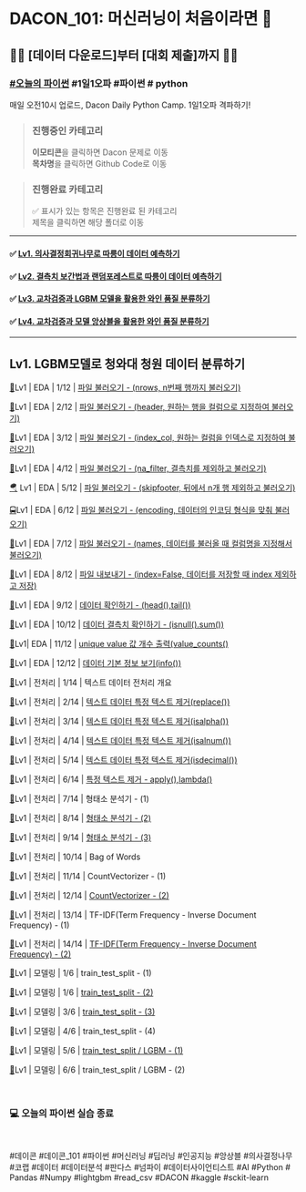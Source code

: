 # DACON_101: 머신러닝이 처음이라면 🤔
## 🏃‍♀️ [데이터 다운로드]부터 ️[대회 제출]까지 🏃‍♂

### [#오늘의 파이썬](https://dacon.io/competitions/open/235698/overview/description) #1일1오파 #파이썬 # python
매일 오전10시 업로드, Dacon Daily Python Camp. 1일1오파 격파하기!   



> ### **진행중인 카테고리**
> **이모티콘**을 클릭하면 Dacon 문제로 이동   
> **목차명**을 클릭하면 Github Code로 이동


> ### **진행완료 카테고리**
> ✅ 표시가 있는 항목은 진행완료 된 카테고리   
> 제목을 클릭하면 해당 폴더로 이동



***



#### ✅ [Lv1. 의사결정회귀나무로 따릉이 데이터 예측하기](https://github.com/xoyeon/Dacon-Daily-Python-Camp/tree/main/Lv1.%20%EC%9D%98%EC%82%AC%EA%B2%B0%EC%A0%95%ED%9A%8C%EA%B7%80%EB%82%98%EB%AC%B4%EB%A1%9C%20%EB%94%B0%EB%A6%89%EC%9D%B4%20%EB%8D%B0%EC%9D%B4%ED%84%B0%20%EC%98%88%EC%B8%A1%ED%95%98%EA%B8%B0)


#### ✅ [Lv2. 결측치 보간법과 랜덤포레스트로 따릉이 데이터 예측하기](https://github.com/xoyeon/Dacon-Daily-Python-Camp/tree/main/Lv2.%20%EA%B2%B0%EC%B8%A1%EC%B9%98%20%EB%B3%B4%EA%B0%84%EB%B2%95%EA%B3%BC%20%EB%9E%9C%EB%8D%A4%ED%8F%AC%EB%A0%88%EC%8A%A4%ED%8A%B8%EB%A1%9C%20%EB%94%B0%EB%A6%89%EC%9D%B4%20%EB%8D%B0%EC%9D%B4%ED%84%B0%20%EC%98%88%EC%B8%A1%ED%95%98%EA%B8%B0)


#### ✅ [Lv3. 교차검증과 LGBM 모델을 활용한 와인 품질 분류하기](https://github.com/xoyeon/Dacon-Daily-Python-Camp/tree/main/Lv3.%20%EA%B5%90%EC%B0%A8%EA%B2%80%EC%A6%9D%EA%B3%BC%20LGBM%20%EB%AA%A8%EB%8D%B8%EC%9D%84%20%ED%99%9C%EC%9A%A9%ED%95%9C%20%EC%99%80%EC%9D%B8%20%ED%92%88%EC%A7%88%20%EB%B6%84%EB%A5%98%ED%95%98%EA%B8%B0)


#### ✅ [Lv4. 교차검증과 모델 앙상블을 활용한 와인 품질 분류하기](https://github.com/xoyeon/Dacon-Daily-Python-Camp/tree/main/Lv4.%20%EA%B5%90%EC%B0%A8%EA%B2%80%EC%A6%9D%EA%B3%BC%20%EB%AA%A8%EB%8D%B8%20%EC%95%99%EC%83%81%EB%B8%94%EC%9D%84%20%ED%99%9C%EC%9A%A9%ED%95%9C%20%EC%99%80%EC%9D%B8%20%ED%92%88%EC%A7%88%20%EB%B6%84%EB%A5%98%ED%95%98%EA%B8%B0)



***


## Lv1. LGBM모델로 청와대 청원 데이터 분류하기


[💫](https://dacon.io/competitions/open/235698/talkboard/404389?page=1&dtype=recent)Lv1 | EDA  | 1/12 | [파일 불러오기 - (nrows, n번째 행까지 불러오기)](Lv1_EDA_1_12_데이터불러오기_(1)_.ipynb)

[🚗](https://dacon.io/competitions/open/235698/talkboard/404396?page=1&dtype=recent)Lv1 | EDA | 2/12 | [파일 불러오기 - (header, 원하는 행을 컬럼으로 지정하여 불러오기)](Lv1_EDA_2_12_데이터불러오기_(2).ipynb)

[🚓](https://dacon.io/competitions/open/235698/talkboard/404397?page=1&dtype=recent)Lv1 | EDA | 3/12 | [파일 불러오기 - (index_col, 원하는 컬럼을 인덱스로 지정하여 불러오기)](Lv1_EDA_3_12_데이터불러오기(read)_(3).ipynb)

[🚕](https://dacon.io/competitions/open/235698/talkboard/404398?page=1&dtype=recent)Lv1 | EDA | 4/12 | [파일 불러오기 - (na_filter, 결측치를 제외하고 불러오기)](Lv1_EDA_4_12_데이터불러오기_(4)_.ipynb)

[🪂](https://dacon.io/competitions/open/235698/talkboard/404429?page=1&dtype=recent) Lv1 | EDA | 5/12 | [파일 불러오기 - (skipfooter, 뒤에서 n개 행 제외하고 불러오기)](Lv1_EDA_5_12_데이터불러오기_(5)_.ipynb)

[🚍](https://dacon.io/competitions/open/235698/talkboard/404431?page=1&dtype=recent)Lv1 | EDA | 6/12 | [파일 불러오기 - (encoding, 데이터의 인코딩 형식을 맞춰 불러오기)](Lv1_EDA_6_12_데이터불러오기_(6)_.ipynb)

[🚆](https://dacon.io/competitions/open/235698/talkboard/404463?page=1&dtype=recent&ptype)Lv1 | EDA | 7/12 | [파일 불러오기 - (names, 데이터를 불러올 때 컬럼명을 지정해서 불러오기)](Lv1_EDA_7_12_데이터불러오기_(7)_.ipynb)

[🍈](https://dacon.io/competitions/open/235698/talkboard/404464?page=1&dtype=recent)Lv1 | EDA | 8/12 | [파일 내보내기 - (index=False, 데이터를 저장할 때 index 제외하고 저장)](Lv1_EDA_8_12_데이터불러오기_(8)_.ipynb)

[🍉](https://dacon.io/competitions/open/235698/talkboard/404465?page=1&dtype=recent&ptype)Lv1 | EDA | 9/12 | [데이터 확인하기 - (head(),tail())](Lv1_EDA_9_12_데이터불러오기_(9)_.ipynb)

[🍊](https://dacon.io/competitions/open/235698/talkboard/404470?page=1&dtype=recent&ptype)Lv1 | EDA | 10/12 | [데이터 결측치 확인하기 - (isnull().sum())](Lv1_EDA_10_12_데이터_결측치_확인하기_.ipynb)

[🍋](https://dacon.io/competitions/open/235698/talkboard/404479)Lv1| EDA | 11/12 | [unique value 값 개수 출력(value_counts()](Lv1_EDA_11_12_value_counts_.ipynb)

[🍌](https://dacon.io/competitions/open/235698/talkboard/404480?page=1&dtype=recent&ptype)Lv1 | EDA | 12/12 | [데이터 기본 정보 보기(info())](Lv1_EDA_11_12_value_counts_.ipynb)

[🥧](https://dacon.io/competitions/open/235698/talkboard/404545?page=1&dtype=recent)Lv1 | 전처리 | 1/14 | 텍스트 데이터 전처리 개요

[🍦](https://dacon.io/competitions/open/235698/talkboard/404562?page=1&dtype=recent)Lv1 | 전처리 | 2/14 | [텍스트 데이터 특정 텍스트 제거(replace())](Lv1_전처리_2_10_replace().ipynb)

[🍧](https://dacon.io/competitions/open/235698/talkboard/404570?page=1&dtype=recent)Lv1 | 전처리 | 3/14 | [텍스트 데이터 특정 텍스트 제거(isalpha())](Lv1_전처리_3_10_isalpha().ipynb)

[🍨](https://dacon.io/competitions/open/235698/talkboard/404571?page=1&dtype=recent)Lv1 | 전처리 | 4/14 | [텍스트 데이터 특정 텍스트 제거(isalnum())](Lv1_전처리_4_14_isalnum().ipynb)

[🍩](https://dacon.io/competitions/open/235698/talkboard/404597?page=1&dtype=recent)Lv1 | 전처리 | 5/14 | [텍스트 데이터 특정 텍스트 제거(isdecimal())](Lv1_전처리_5_14_isdecimal().ipynb)

[🍪](https://dacon.io/competitions/open/235698/talkboard/404623?page=1&dtype=recent)Lv1 | 전처리 | 6/14 | [특정 텍스트 제거 - apply(),lambda()](Lv1_전처리_6_14_특정텍스트제거하기.ipynb)

[🎂](https://dacon.io/competitions/open/235698/talkboard/404691?page=1&dtype=recent)Lv1 | 전처리 | 7/14 | 형태소 분석기 - (1)

[🧁](https://dacon.io/competitions/open/235698/talkboard/404707?page=1&dtype=recent)Lv1 | 전처리 | 8/14 | [형태소 분석기 - (2)](Lv1_전처리_8_14_형태소분석기.ipynb)

[🍫](https://dacon.io/competitions/open/235698/talkboard/404723?page=1&dtype=recent)Lv1 | 전처리 | 9/14 | [형태소 분석기 - (3)](Lv1_전처리_9_14_형태소분석기_(2).ipynb)

[🍬](https://dacon.io/competitions/open/235698/talkboard/404733?page=1&dtype=recent)Lv1 | 전처리 | 10/14 | Bag of Words

[🍭](https://dacon.io/competitions/open/235698/talkboard/404738?page=1&dtype=recent)Lv1 | 전처리 | 11/14 | CountVectorizer - (1)

[🍡](https://dacon.io/competitions/open/235698/talkboard/404776?page=1&dtype=recent)Lv1 | 전처리 | 12/14 | [CountVectorizer - (2)](Lv1_전처리_12_14_CountVectorizer.ipynb)

[🍺](https://dacon.io/competitions/open/235698/talkboard/404777?page=1&dtype=recent)Lv1 | 전처리 | 13/14 | TF-IDF(Term Frequency - Inverse Document Frequency) - (1)

[🍻](https://dacon.io/competitions/open/235698/talkboard/404799?page=1&dtype=recent)Lv1 | 전처리 | 14/14 | [TF-IDF(Term Frequency - Inverse Document Frequency) - (2)](Lv1_전처리_14_14_tf_idf.ipynb)

[🌺](https://dacon.io/competitions/open/235698/talkboard/404849?page=1&dtype=recent)Lv1 | 모델링 | 1/6 | train_test_split - (1)

[🌻](https://dacon.io/competitions/open/235698/talkboard/404862?page=1&dtype=recent)Lv1 | 모델링 | 1/6 | [train_test_split - (2)](Lv1_모델링_train_test_split()_(2).ipynb)

[🌼](https://dacon.io/competitions/open/235698/talkboard/404879?page=1&dtype=recent)Lv1 | 모델링 | 3/6 | [train_test_split - (3)](Lv1_모델링_train_test_split()_(3).ipynb)

🌷Lv1 | 모델링 | 4/6 | train_test_split - (4)

[🥀](https://dacon.io/competitions/open/235698/talkboard/404900?page=1&dtype=recent)Lv1 | 모델링 | 5/6 | [train_test_split / LGBM - (1)](Lv1_모델링_LGBM.ipynb)

[🌱](https://dacon.io/competitions/open/235698/talkboard/404916?page=1&dtype=recent)Lv1 | 모델링 | 6/6 | train_test_split / LGBM - (2)

<br>

### 💻 오늘의 파이썬 실습 종료

<br>

#데이콘 #데이콘_101 #파이썬 #머신러닝 #딥러닝 #인공지능 #앙상블 #의사결정나무 #코랩 #데이터 #데이터분석 #판다스 #넘파이 #데이터사이언티스트 #AI #Python # Pandas #Numpy #lightgbm #read_csv #DACON #kaggle #sckit-learn
